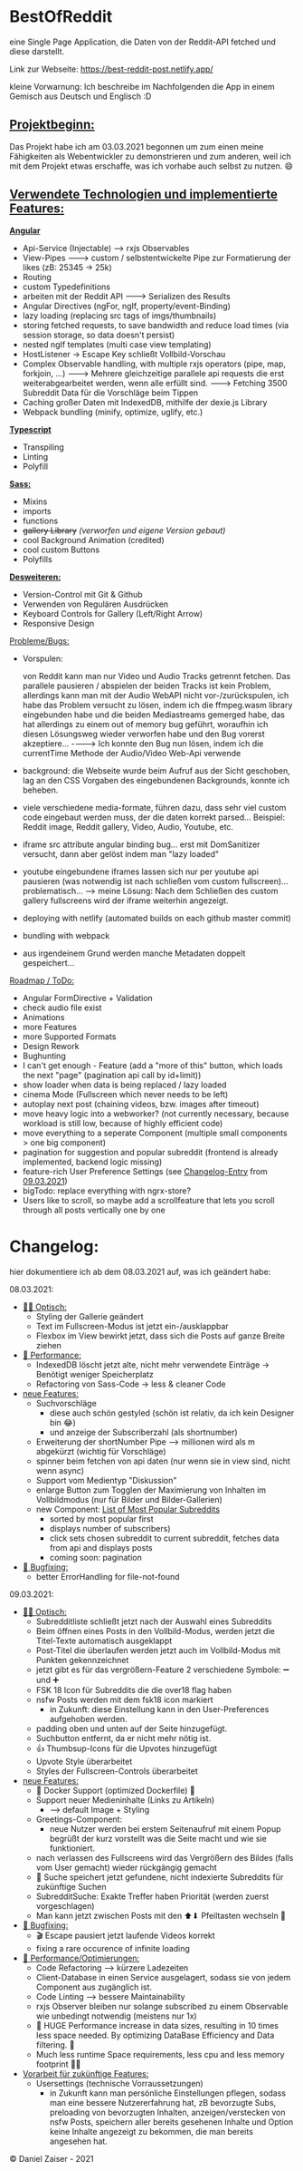 # BestOfReddit
eine Single Page Application, die Daten von der Reddit-API fetched und diese darstellt.

Link zur Webseite: https://best-reddit-post.netlify.app/

kleine Vorwarnung: Ich beschreibe im Nachfolgenden die App in einem Gemisch aus Deutsch und Englisch :D

## <u>Projektbeginn:</u>

Das Projekt habe ich am 03.03.2021 begonnen um zum einen meine Fähigkeiten als Webentwickler zu demonstrieren und zum anderen, weil ich mit dem Projekt etwas erschaffe, was ich vorhabe auch selbst zu nutzen. 😄

## <u>Verwendete Technologien und implementierte Features:</u>

<u>**Angular**</u>
  - Api-Service (Injectable) --> rxjs Observables
  - View-Pipes ---> custom / selbstentwickelte Pipe zur Formatierung der likes (zB: 25345 -> 25k)
  - Routing
  - custom Typedefinitions
  - arbeiten mit der Reddit API ---> Serializen des Results
  - Angular Directives (ngFor, ngIf, property/event-Binding)
  - lazy loading (replacing src tags of imgs/thumbnails)
  - storing fetched requests, to save bandwidth and reduce load times (via session storage, so data doesn't persist)
  - nested ngIf templates (multi case view templating)
  - HostListener -> Escape Key schließt Vollbild-Vorschau
  - Complex Observable handling, with multiple rxjs operators (pipe, map, forkjoin, ...)
    ---> Mehrere gleichzeitige parallele api requests die erst weiterabgearbeitet werden, wenn alle erfüllt sind.
    ---> Fetching 3500 Subreddit Data für die Vorschläge beim Tippen
  - Caching großer Daten mit IndexedDB, mithilfe der dexie.js Library
  - Webpack bundling (minify, optimize, uglify, etc.)

<u>**Typescript**</u>
  - Transpiling
  - Linting
  - Polyfill

<u>**Sass:**</u>
  - Mixins
  - imports
  - functions
  - ~~gallery Library~~ <em>(verworfen und eigene Version gebaut)</em>
  - cool Background Animation (credited)
  - cool custom Buttons
  - Polyfills

<u>**Desweiteren:**</u>
  - Version-Control mit Git & Github
  - Verwenden von Regulären Ausdrücken
  - Keyboard Controls for Gallery (Left/Right Arrow)
  - Responsive Design

<u>Probleme/Bugs:</u>
 - Vorspulen:
 
    von Reddit kann man nur Video und Audio Tracks getrennt fetchen.
    Das parallele pausieren / abspielen der beiden Tracks ist kein Problem, allerdings
    kann man mit der Audio WebAPI nicht vor-/zurückspulen, ich habe das Problem versucht zu lösen, indem ich die ffmpeg.wasm library eingebunden habe und die beiden Mediastreams gemerged habe, das hat allerdings zu einem out of memory bug geführt, woraufhin ich diesen Lösungsweg wieder verworfen habe und den Bug vorerst akzeptiere...
    ----> Ich konnte den Bug nun lösen, indem ich die currentTime Methode der Audio/Video Web-Api verwende
 - background:
   die Webseite wurde beim Aufruf aus der Sicht geschoben, lag an den CSS Vorgaben des eingebundenen
   Backgrounds, konnte ich beheben.

 - viele verschiedene media-formate, führen dazu, dass sehr viel custom code eingebaut werden muss, der die daten korrekt parsed...
   Beispiel: Reddit image, Reddit gallery, Video, Audio, Youtube, etc.
 - iframe src attribute angular binding bug... erst mit DomSanitizer versucht, dann aber gelöst indem man "lazy loaded"
 - youtube eingebundene iframes lassen sich nur per youtube api pausieren (was notwendig ist nach schließen vom custom fullscreen)... problematisch...
   --> meine Lösung: Nach dem Schließen des custom gallery fullscreens wird der iframe weiterhin angezeigt.
 - deploying with netlify (automated builds on each github master commit)
 - bundling with webpack
 - aus irgendeinem Grund werden manche Metadaten doppelt gespeichert...

<u>Roadmap / ToDo:</u>
 - Angular FormDirective + Validation
 - check audio file exist
 - Animations
 - more Features
 - more Supported Formats
 - Design Rework
 - Bughunting
 - I can't get enough - Feature (add a "more of this" button, which loads the next "page" (pagination api call by id+limit))
 - show loader when data is being replaced / lazy loaded
 - cinema Mode (Fullscreen which never needs to be left)
 - autoplay next post (chaining videos, bzw. images after timeout)
 - move heavy logic into a webworker? (not currently necessary, because workload is still low, because of highly efficient code)
 - move everything to a seperate Component (multiple small components > one big component)
 - pagination for suggestion and popular subreddit (frontend is already implemented, backend logic missing)
 - feature-rich User Preference Settings (see <a href="#zukunft1">Changelog-Entry</a> from <a href="#09.03.2021">09.03.2021</a>)
 - bigTodo: replace everything with ngrx-store?
 - Users like to scroll, so maybe add a scrollfeature that lets you scroll through all posts vertically one by one

# Changelog:

hier dokumentiere ich ab dem 08.03.2021 auf, was ich geändert habe:

08.03.2021:

- <u>👨‍🎨 Optisch:</u>
  - Styling der Gallerie geändert
  - Text im Fullscreen-Modus ist jetzt ein-/ausklappbar
  - Flexbox im View bewirkt jetzt, dass sich die Posts auf ganze Breite ziehen
- <u>🔋 Performance:</u>
  - IndexedDB löscht jetzt alte, nicht mehr verwendete Einträge -> Benötigt weniger Speicherplatz
  - Refactoring von Sass-Code -> less & cleaner Code
- <u>neue Features:</u>
  - Suchvorschläge
    - diese auch schön gestyled (schön ist relativ, da ich kein Designer bin 😂)
    - und anzeige der Subscriberzahl (als shortnumber)
  - Erweiterung der shortNumber Pipe --> millionen wird als m abgekürzt (wichtig für Vorschläge)
  - spinner beim fetchen von api daten (nur wenn sie in view sind, nicht wenn async)
  - Support vom Medientyp "Diskussion"
  - enlarge Button zum Togglen der Maximierung von Inhalten im Vollbildmodus (nur für Bilder und Bilder-Gallerien)
  - new Component: <u>List of Most Popular Subreddits</u>
    - sorted by most popular first
    - displays number of subscribers)
    - click sets chosen subreddit to current subreddit, fetches data from api and displays posts
    - coming soon: pagination
- <u>🦗 Bugfixing:</u>
  - better ErrorHandling for file-not-found

<span id="09.03.2021">09.03.2021:</span>
  - <u>👨‍🎨 Optisch:</u>
    - Subredditliste schließt jetzt nach der Auswahl eines Subreddits
    - Beim öffnen eines Posts in den Vollbild-Modus, werden jetzt die Titel-Texte automatisch ausgeklappt
    - Post-Titel die überlaufen werden jetzt auch im Vollbild-Modus mit Punkten gekennzeichnet
    - jetzt gibt es für das vergrößern-Feature 2 verschiedene Symbole: ➖ und ➕
    - FSK 18 Icon für Subreddits die die over18 flag haben
    - nsfw Posts werden mit dem fsk18 icon markiert
      - in Zukunft: diese Einstellung kann in den User-Preferences aufgehoben werden.
    - padding oben und unten auf der Seite hinzugefügt.
    - Suchbutton entfernt, da er nicht mehr nötig ist.
    - 👍 Thumbsup-Icons für die Upvotes hinzugefügt
    - Upvote Style überarbeitet
    - Styles der Fullscreen-Controls überarbeitet
  - <u>neue Features:</u>
    - 🐳 Docker Support (optimized Dockerfile) 🐳
    - Support neuer Medieninhalte (Links zu Artikeln)
      - --> default Image + Styling
    - Greetings-Component:
      - neue Nutzer werden bei erstem Seitenaufruf mit einem Popup begrüßt der kurz vorstellt was die Seite macht und wie sie funktioniert.
    - nach verlassen des Fullscreens wird das Vergrößern des Bildes (falls vom User gemacht) wieder rückgängig gemacht
    - 💾 Suche speichert jetzt gefundene, nicht indexierte Subreddits für zukünftige Suchen
    - SubredditSuche: Exakte Treffer haben Priorität (werden zuerst vorgeschlagen)
    - Man kann jetzt zwischen Posts mit den ⬆⬇ Pfeiltasten wechseln 🤩
  - <u>🐜 Bugfixing:</u>
    - 🎬 Escape pausiert jetzt laufende Videos korrekt
    - fixing a rare occurence of infinite loading
  - <u>🔋 Performance/Optimierungen:</u>
    - Code Refactoring --> kürzere Ladezeiten
    - Client-Database in einen Service ausgelagert, sodass sie von jedem Component aus zugänglich ist.
    - Code Linting --> bessere Maintainability
    - rxjs Observer bleiben nur solange subscribed zu einem Observable wie unbedingt notwendig (meistens nur 1x)
    - 👾 HUGE Performance increase in data sizes, resulting in 10 times less space needed. By optimizing DataBase Efficiency and Data filtering. 🤩
    - Much less runtime Space requirements, less cpu and less memory footprint 🐱‍💻
  - <u id="zukunft1">Vorarbeit für zukünftige Features:</u>
    - Usersettings (technische Vorraussetzungen)
      - in Zukunft kann man persönliche Einstellungen pflegen, sodass man eine bessere Nutzererfahrung hat, zB bevorzugte Subs,
        preloading von bevorzugten Inhalten, anzeigen/verstecken von nsfw Posts, speichern aller bereits gesehenen Inhalte und 
        Option keine Inhalte angezeigt zu bekommen, die man bereits angesehen hat.


© Daniel Zaiser - 2021




